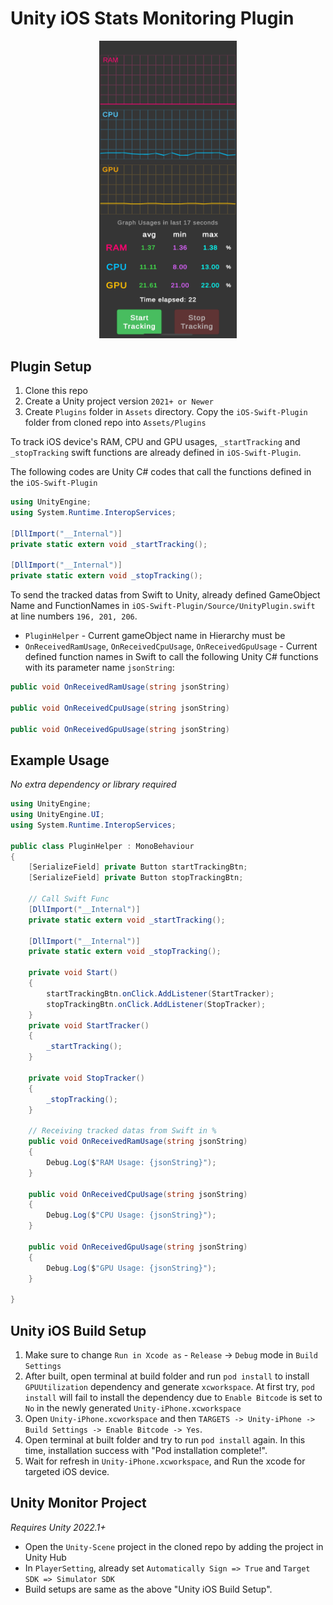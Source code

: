 # Unity iOS Stats Monitoring Plugin

<div style="text-align: center;">
  <img src="UnityScene.png?raw=true" alt="SwiftUnityStats" width="220" />
</div>

## Plugin Setup
1. Clone this repo
2. Create a Unity project version `2021+ or Newer`
3. Create `Plugins` folder in `Assets` directory. Copy the `iOS-Swift-Plugin` folder from cloned repo into `Assets/Plugins`

To track iOS device's RAM, CPU and GPU usages, ```_startTracking``` and ```_stopTracking``` swift functions are already defined in `iOS-Swift-Plugin`.

The following codes are Unity C# codes that call the functions defined in the `iOS-Swift-Plugin`

```csharp
using UnityEngine;
using System.Runtime.InteropServices;

[DllImport("__Internal")]
private static extern void _startTracking();

[DllImport("__Internal")]
private static extern void _stopTracking();
```

To send the tracked datas from Swift to Unity, already defined GameObject Name and FunctionNames in `iOS-Swift-Plugin/Source/UnityPlugin.swift` at line numbers `196, 201, 206`.

- `PluginHelper` - Current gameObject name in Hierarchy must be 
- `OnReceivedRamUsage`, `OnReceivedCpuUsage`, `OnReceivedGpuUsage` - Current defined function names in Swift to call the following Unity C# functions with its parameter name `jsonString`:

```csharp
public void OnReceivedRamUsage(string jsonString)

public void OnReceivedCpuUsage(string jsonString)

public void OnReceivedGpuUsage(string jsonString)
```

## Example Usage

*No extra dependency or library required*

```csharp
using UnityEngine;
using UnityEngine.UI;
using System.Runtime.InteropServices;

public class PluginHelper : MonoBehaviour
{
    [SerializeField] private Button startTrackingBtn;
    [SerializeField] private Button stopTrackingBtn;

    // Call Swift Func
    [DllImport("__Internal")]
    private static extern void _startTracking();

    [DllImport("__Internal")]
    private static extern void _stopTracking();

    private void Start()
    {
        startTrackingBtn.onClick.AddListener(StartTracker);
        stopTrackingBtn.onClick.AddListener(StopTracker);
    }
    private void StartTracker()
    {
        _startTracking();
    }

    private void StopTracker()
    {
        _stopTracking();
    }

    // Receiving tracked datas from Swift in %
    public void OnReceivedRamUsage(string jsonString)
    {
        Debug.Log($"RAM Usage: {jsonString}");
    }

    public void OnReceivedCpuUsage(string jsonString)
    {
        Debug.Log($"CPU Usage: {jsonString}");
    }

    public void OnReceivedGpuUsage(string jsonString)
    {
        Debug.Log($"GPU Usage: {jsonString}");
    }

}
```
## Unity iOS Build Setup

1. Make sure to change `Run in Xcode as` - `Release` -> `Debug` mode in `Build Settings`
2. After built, open terminal at build folder and run `pod install` to install `GPUUtilization` dependency and generate `xcworkspace`. At first try, `pod install` will fail to install the dependency due to `Enable Bitcode` is set to `No` in the newly generated `Unity-iPhone.xcworkspace`
3. Open `Unity-iPhone.xcworkspace` and then `TARGETS -> Unity-iPhone -> Build Settings -> Enable Bitcode -> Yes`.
4. Open terminal at built folder and try to run `pod install` again. In this time, installation success with "Pod installation complete!".
5. Wait for refresh in `Unity-iPhone.xcworkspace`, and Run the xcode for targeted iOS device.

## Unity Monitor Project

*Requires Unity 2022.1+*

- Open the ```Unity-Scene``` project in the cloned repo by adding the project in Unity Hub
- In ```PlayerSetting```, already set ```Automatically Sign => True``` and ```Target SDK => Simulator SDK```
- Build setups are same as the above "Unity iOS Build Setup".


